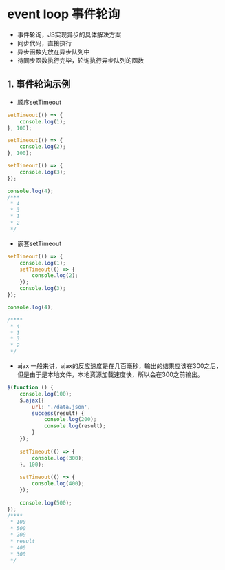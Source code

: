 # event loop 事件轮询
+ 事件轮询，JS实现异步的具体解决方案
+ 同步代码，直接执行
+ 异步函数先放在异步队列中
+ 待同步函数执行完毕，轮询执行异步队列的函数

## 1. 事件轮询示例
+ 顺序setTimeout
```javascript
setTimeout(() => {
    console.log(1);
}, 100);

setTimeout(() => {
    console.log(2);
}, 100);

setTimeout(() => {
    console.log(3);
});

console.log(4);
/***
 * 4
 * 3
 * 1
 * 2
 */
```
+ 嵌套setTimeout
```javascript
setTimeout(() => {
    console.log(1);
    setTimeout(() => {
        console.log(2);
    });
    console.log(3);
});

console.log(4);

/****
 * 4
 * 1
 * 3
 * 2
 */
```
+ ajax
一般来讲，ajax的反应速度是在几百毫秒，输出的结果应该在300之后，但是由于是本地文件，本地资源加载速度快，所以会在300之前输出。
```javascript
$(function () {
    console.log(100);
    $.ajax({
        url: './data.json',
        success(result) {
            console.log(200);
            console.log(result);
        }
    });
    
    setTimeout(() => {
        console.log(300);
    }, 100);
    
    setTimeout(() => {
        console.log(400);
    });
    
    console.log(500);
});
/****
 * 100
 * 500
 * 200
 * result
 * 400
 * 300
 */
```
